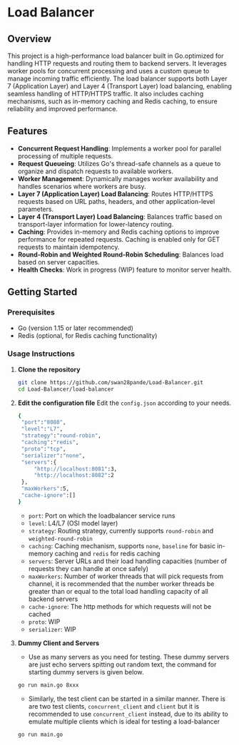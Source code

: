 # Load Balancer

## Overview

This project is a high-performance load balancer built in Go.optimized for handling HTTP requests and routing them to backend servers. It leverages worker pools for concurrent processing and uses a custom queue to manage incoming traffic efficiently. The load balancer supports both Layer 7 (Application Layer) and Layer 4 (Transport Layer) load balancing, enabling seamless handling of HTTP/HTTPS traffic. It also includes caching mechanisms, such as in-memory caching and Redis caching, to ensure reliability and improved performance.

## Features

- **Concurrent Request Handling**: Implements a worker pool for parallel processing of multiple requests.
- **Request Queueing**: Utilizes Go's thread-safe channels as a queue to organize and dispatch requests to available workers.
- **Worker Management**: Dynamically manages worker availability and handles scenarios where workers are busy.
- **Layer 7 (Application Layer) Load Balancing**: Routes HTTP/HTTPS requests based on URL paths, headers, and other application-level parameters.
- **Layer 4 (Transport Layer) Load Balancing**: Balances traffic based on transport-layer information for lower-latency routing.
- **Caching**: Provides in-memory and Redis caching options to improve performance for repeated requests. Caching is enabled only for GET requests to maintain idempotency.
- **Round-Robin and Weighted Round-Robin Scheduling**: Balances load based on server capacities.
- **Health Checks**: Work in progress (WIP) feature to monitor server health.

## Getting Started

### Prerequisites

- Go (version 1.15 or later recommended)
- Redis (optional, for Redis caching functionality)

### Usage Instructions

1. **Clone the repository**

   ```sh
   git clone https://github.com/swan28pande/Load-Balancer.git
   cd Load-Balancer/load-balancer
   ```

2. **Edit the configuration file**
    Edit the `config.json` according to your needs.
   ```sh
   {
    "port":"8080",
    "level":"L7",
    "strategy":"round-robin",
    "caching":"redis",
    "proto":"tcp",
    "serializer":"none",
    "servers":{
        "http://localhost:8081":3,
        "http://localhost:8082":2
    },
    "maxWorkers":5,
    "cache-ignore":[]
   }
   ```
   
   - `port`: Port on which the loadbalancer service runs
   - `level`: L4/L7 (OSI model layer)
   - `strategy`: Routing strategy, currently supports `round-robin` and `weighted-round-robin`
   - `caching`: Caching mechanism, supports `none`, `baseline` for basic in-memory caching and `redis` for redis caching
   - `servers`: Server URLs and their load handling capacities (number of requests they can handle at once safely)
   - `maxWorkers`: Number of worker threads that will pick requests from channel, it is recommended that the number worker threads be greater than or equal to the total load handling capacity of all backend servers
   - `cache-ignore`: The http methods for which requests will not be cached
   - `proto`: WIP
   - `serializer`: WIP

3. **Dummy Client and Servers**

   - Use as many servers as you need for testing. These dummy servers are just echo servers spitting out random text, the command for starting dummy servers is given below.
   ```sh
   go run main.go 8xxx
   ```
   - Similarly, the test client can be started in a similar manner. There is are two test clients, `concurrent_client` and `client` but it is recommended to use `concurrent_client` instead, due to its ability to emulate multiple clients which is ideal for testing a load-balancer
   ```sh
   go run main.go
   ```

